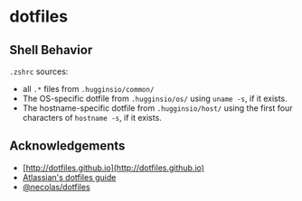 # dotfiles

## Shell Behavior

`.zshrc` sources:

- all `.*` files from `.hugginsio/common/`
- The OS-specific dotfile from `.hugginsio/os/` using `uname -s`, if it exists.
- The hostname-specific dotfile from `.hugginsio/host/` using the first four characters of `hostname -s`, if it exists.

## Acknowledgements

- [http://dotfiles.github.io](http://dotfiles.github.io)
- [Atlassian's dotfiles guide](https://www.atlassian.com/git/tutorials/dotfiles)
- [@necolas/dotfiles](https://github.com/necolas/dotfiles/)
